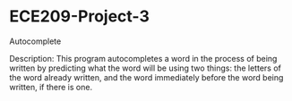 # ECE209-Project-3
Autocomplete

Description: This program autocompletes a word in the process of being written by predicting what the word will be using two things: the letters of the word already written, and the word immediately before the word being written, if there is one.
